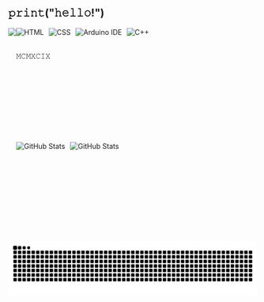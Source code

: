 ## 𝚙𝚛𝚒𝚗𝚝("𝚑𝚎𝚕𝚕𝚘!")
<img align="left" style="padding-rigth: 10px;" height="250" src="https://i.pinimg.com/736x/9b/18/d6/9b18d68b3d412dea0f079d4b40015266.jpg">

<img 
  align="left"
  alt="HTML" 
  height="30" 
  style="padding-right: 10px;"
  src="https://img.shields.io/badge/HTML5-E34F26?style=for-the-badge&logo=html5&logoColor=white"/>

<img 
  align="left"
  alt="CSS" 
  height="30" 
  style="padding-right: 10px;"
  src="https://img.shields.io/badge/CSS3-1572B6?style=for-the-badge&logo=css&logoColor=white"/>

<img 
  align="left"
  alt="Arduino IDE" 
  height="30" 
  style="padding-right: 10px;"
  src="https://img.shields.io/badge/Arduino_IDE-00979D?style=for-the-badge&logo=arduino&logoColor=white"/>

<img 
  align="left"
  alt="C++" 
  height="30" 
  style="padding-right: 10px;"
  src="https://img.shields.io/badge/C%2B%2B-00599C?style=for-the-badge&logo=c%2B%2B&logoColor=white"/>
  <br>
  <br>
  
  <p aling="left">𝙼𝙲𝙼𝚇𝙲𝙸𝚇<p/>
  

<br>
<br>
<br>
<br>
<br>
<br>
<br>
<br>

<img 
    align="left"
    alt="GitHub Stats" 
    height="200" 
    style="padding-right: 10px;" 
    src="https://github-readme-stats.vercel.app/api?username=s-Lore&show_icons=true&bg_color=0F0E0E&title_color=433D8B&border_color=433D8B&text_color=B6B09F&icon_color=6A669D&locale=pt-br"
  />

<img  
    align="left"
    alt="GitHub Stats" 
    height="200" 
    style="padding-right: 10px;" 
    src="https://github-readme-stats.vercel.app/api/top-langs/?username=s-Lore&layout=compact&bg_color=0F0E0E&title_color=433D8B&border_color=433D8B&text_color=B6B09F"
  />
  
<picture>
  <source media="(prefers-color-scheme: dark)" srcset="https://raw.githubusercontent.com/s-Lore/s-Lore/output/github-contribution-grid-snake-dark.svg">
  <source media="(prefers-color-scheme: light)" srcset="https://raw.githubusercontent.com/s-Lore/s-Lore/output/github-contribution-grid-snake.svg">
  <img alt="github contribution grid snake animation" src="https://raw.githubusercontent.com/s-Lore/s-Lore/output/github-contribution-grid-snake.svg">
</picture>
